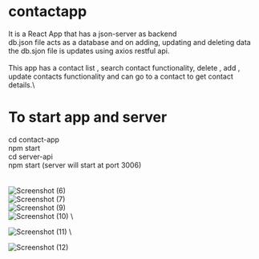 # contactapp
It is a React App that has a json-server as backend \
db.json file acts as a database and on adding, updating and deleting data the db.sjon file is updates using axios restful api. \
\
This app has a contact list , search contact functionality, delete , add , update contacts functionality and can go to a contact to get contact details.\

# To start app and server
cd contact-app \
npm start \
cd server-api \
npm start (server will start at port 3006) 
\
\
\
![Screenshot (6)](../contact-app/src/assets/ss6.png)
\
![Screenshot (7)](../contact-app/src/assets/ss7.png)
\
![Screenshot (9)](../contact-app/src/assets/ss8.png)
\
![Screenshot (10)](../contact-app/src/assets/ss9.png)
\

![Screenshot (11)](../contact-app/src/assets/ss10.png)
\

![Screenshot (12)](../contact-app/src/assets/ss11.png)
